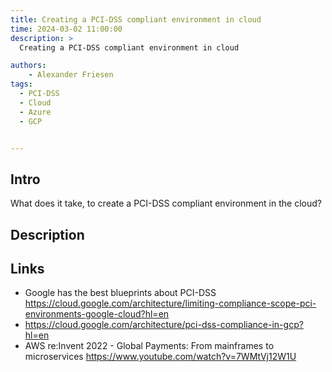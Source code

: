 ```yaml
---
title: Creating a PCI-DSS compliant environment in cloud
time: 2024-03-02 11:00:00
description: >
  Creating a PCI-DSS compliant environment in cloud

authors:
    - Alexander Friesen
tags:
  - PCI-DSS
  - Cloud
  - Azure
  - GCP


---
```


## Intro

What does it take, to create a PCI-DSS compliant environment in the cloud?

## Description


## Links

- Google has the best blueprints about PCI-DSS <https://cloud.google.com/architecture/limiting-compliance-scope-pci-environments-google-cloud?hl=en>
- <https://cloud.google.com/architecture/pci-dss-compliance-in-gcp?hl=en>
- AWS re:Invent 2022 - Global Payments: From mainframes to microservices <https://www.youtube.com/watch?v=7WMtVj12W1U>

